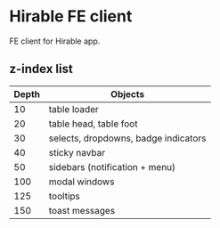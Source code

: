 # Hirable FE client

FE client for Hirable app.

## z-index list

| Depth | Objects                              |
|-------|--------------------------------------|
| 10    | table loader                         |
| 20    | table head, table foot               |
| 30    | selects, dropdowns, badge indicators |
| 40    | sticky navbar                        |
| 50    | sidebars (notification + menu)       |
| 100   | modal windows                        |
| 125   | tooltips                             |
| 150   | toast messages                       |